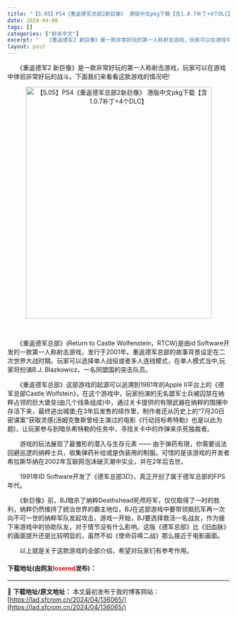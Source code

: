 ```yaml
---
title: "【5.05】PS4《重返德军总部2新巨像》 港版中文pkg下载【含1.0.7补丁+4个DLC】"
date: 2024-04-08
tags: []
categories: ["射击中文"]
excerpt: "　　《重返德军2 新巨像》是一款非常好玩的第一人称射击游戏，玩家可以在游戏中体验非常好玩的战斗。下面我们来看看这款游戏的情况吧! &nbsp; 　　《重返德军总部》(Return to Castle Wolfenstein，RTCW)是由id Software开发的一款第一人称射击游戏，发行于200&hellip;"
layout: post
---
```


 <p>　　《重返德军2 新巨像》是一款非常好玩的第一人称射击游戏，玩家可以在游戏中体验非常好玩的战斗。下面我们来看看这款游戏的情况吧!</p> <p align="center"><img src="https://lad.sfcrom.cn/wp-content/uploads/2024/04/20240408_66135eabc5a8e.webp" style="border-top: 0px solid; height: 525px; border-right: 0px solid; width: 421px; border-bottom: 0px solid; border-left: 0px solid" alt="【5.05】PS4《重返德军总部2新巨像》 港版中文pkg下载【含1.0.7补丁+4个DLC】" /></p> <p>&nbsp;</p> <p>　　《重返德军总部》(Return to Castle Wolfenstein，RTCW)是由id Software开发的一款第一人称射击游戏，发行于2001年。重返德军总部的故事背景设定在二次世界大战时期。玩家可以选择单人战役或者多人连线模式，在单人模式当中,玩家将扮演B.J. Blazkowicz，一名同盟国的突击队员。</p> <p>　　《重返德军总部》这部游戏的起源可以追溯到1981年的Apple II平台上的《德军总部Castle Wolfstein》，在这个游戏中，玩家扮演的无名盟军士兵被囚禁在纳粹占领的巨大堡垒(由几个线条组成)中，通过关卡提供的有限武器在纳粹的围捕中存活下来，最终逃出城堡;在3年后发售的续作里，制作者还从历史上的&ldquo;7月20日密谋案&rdquo;获取灵感(汤姆克鲁斯曾经主演过的电影《行动目标希特勒》也是以此为题)，让玩家参与到暗杀希特勒的任务中，寻找关卡中的炸弹来杀死独裁者。</p> <p>　　游戏的玩法展现了最雏形的潜入与生存元素 &mdash;&mdash; 由于弹药有限，你需要设法回避巡逻的纳粹士兵，收集弹药补给或是伪装用的制服。可惜的是该游戏的开发者希拉斯华纳在2002年互联网泡沫破灭潮中实业，并在2年后去世。</p> <p>　　1991年ID Software开发了《德军总部3D》，真正开创了属于德军总部的FPS年代。</p> <p>　　《新巨像》前，BJ暗杀了纳粹Deathshead死颅将军，仅仅取得了一时的胜利，纳粹仍然维持了统治世界的霸主地位，BJ在这部游戏中要带领抵抗军再一次向不可一世的纳粹军队发起攻击，游戏一开始，BJ要选择救活一名战友，作为接下来游戏中的协助队友，对于情节没有什么影响。这版《德军总部》比《旧血脉》的画面提升还是比较明显的，虽然不如《使命召唤二战》那么接近于电影画面。</p> <p>　　以上就是关于这款游戏的全部介绍，希望对玩家们有参考作用。</p> <p><h4>下载地址(由网友<font color="red">losered</font>发布)：</h4></p> 

---
📖 **下载地址/原文地址：** 本文最初发布于我的博客网站：[https://lad.sfcrom.cn/2024/04/136065/](https://lad.sfcrom.cn/2024/04/136065/)
